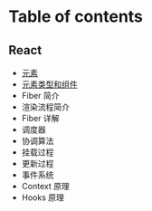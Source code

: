 # Table of contents

## React

- [元素](React/元素.md)
- [元素类型和组件](React/元素类型和组件.md)
- Fiber 简介
- 渲染流程简介
- Fiber 详解
- 调度器
- 协调算法
- 挂载过程
- 更新过程
- 事件系统
- Context 原理
- Hooks 原理

